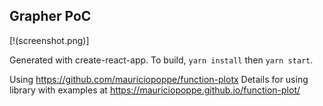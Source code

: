 ## Grapher PoC


[!(screenshot.png)]

Generated with create-react-app. To build, `yarn install` then `yarn start`.

Using https://github.com/mauriciopoppe/function-plotx
Details for using library with examples at https://mauriciopoppe.github.io/function-plot/